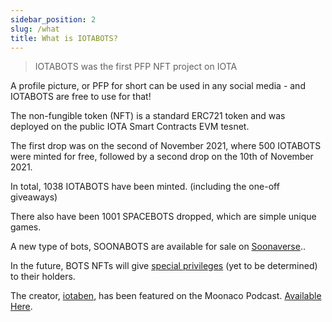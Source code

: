 ```yaml
---
sidebar_position: 2
slug: /what
title: What is IOTABOTS?
---
```


> IOTABOTS was the first PFP NFT project on IOTA

A profile picture, or PFP for short can be used in any social media - and IOTABOTS are free to use for that!

The non-fungible token (NFT) is a standard ERC721 token and was deployed on the public IOTA Smart Contracts EVM tesnet.
 
The first drop was on the second of November 2021, where 500 IOTABOTS were minted for free, followed by a second drop on the 10th of November 2021.

In total, 1038 IOTABOTS have been minted. (including the one-off giveaways)

There also have been 1001 SPACEBOTS dropped, which are simple unique games.

A new type of bots, SOONABOTS are available for sale on [Soonaverse](https://soonaverse.com/collection/0xeb47806ef8d4c908179bd05eeabc20bc3de8c81a)..

In the future, BOTS NFTs will give [special privileges](https://twitter.com/iotabots/status/1498614525108490242) (yet to be determined) to their holders.

The creator, [iotaben](https://twitter.com/iotaben), has been featured on the Moonaco Podcast. [Available Here](https://open.spotify.com/episode/3VabodTvoQZocdKEpF8dUU?si=30f9431dfc3f4d67).
